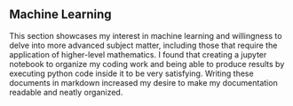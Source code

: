 ## Machine Learning

This section showcases my interest in machine learning and willingness
to delve into more advanced subject matter, including those that require
the application of higher-level mathematics. I found that creating a jupyter
notebook to organize my coding work and being able to produce results by
executing python code inside it to be very satisfying. Writing these documents
in markdown increased my desire to make my documentation readable and neatly organized.
